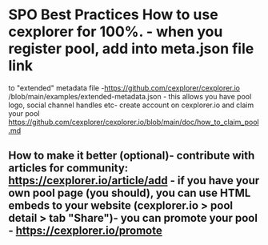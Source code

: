 # SPO Best Practices How to use cexplorer for 100%. - when you register pool, add into meta.json file link 
to "extended" metadata file -https://github.com/cexplorer/cexplorer.io
/blob/main/examples/extended-metadata.json - this allows you have pool logo, social channel handles etc- create account on cexplorer.io and claim your pool https://github.com/cexplorer/cexplorer.io/blob/main/doc/how_to_claim_pool.md

## How to make it better (optional)- contribute with articles for community: https://cexplorer.io/article/add - if you have your own pool page (you should), you can use HTML embeds to your website (cexplorer.io > pool detail > tab "Share")- you can promote your pool - https://cexplorer.io/promote
